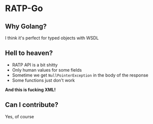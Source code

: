 # RATP-Go

## Why Golang?
I think it's perfect for typed objects with WSDL

## Hell to heaven?
- RATP API is a bit shitty
- Only human values for some fields
- Sometime we get `NullPointerException` in the body of the response
- Some functions just don't work

**And this is fucking XML!**

## Can I contribute?
Yes, of course
